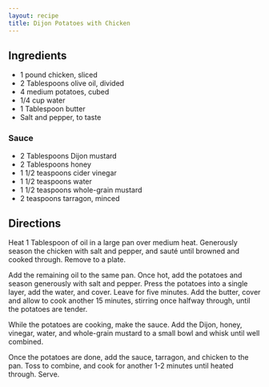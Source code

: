 ```yaml
---
layout: recipe
title: Dijon Potatoes with Chicken
---
```


## Ingredients

* 1 pound chicken, sliced
* 2 Tablespoons olive oil, divided
* 4 medium potatoes, cubed
* 1/4 cup water
* 1 Tablespoon butter
* Salt and pepper, to taste

### Sauce
* 2 Tablespoons Dijon mustard
* 2 Tablespoons honey
* 1 1/2 teaspoons cider vinegar
* 1 1/2 teaspoons water
* 1 1/2 teaspoons whole-grain mustard
* 2 teaspoons tarragon, minced

## Directions

Heat 1 Tablespoon of oil in a large pan over medium heat. Generously
season the chicken with salt and pepper, and sauté until browned and
cooked through. Remove to a plate.

Add the remaining oil to the same pan. Once hot, add the potatoes and
season generously with salt and pepper. Press the potatoes into a single
layer, add the water, and cover. Leave for five minutes. Add the butter,
cover and allow to cook another 15 minutes, stirring once halfway
through, until the potatoes are tender.

While the potatoes are cooking, make the sauce. Add the Dijon, honey, vinegar, water,
and whole-grain mustard to a small bowl and whisk until well combined.

Once the potatoes are done, add the sauce, tarragon, and chicken to the
pan. Toss to combine, and cook for another 1-2 minutes until heated
through. Serve.

